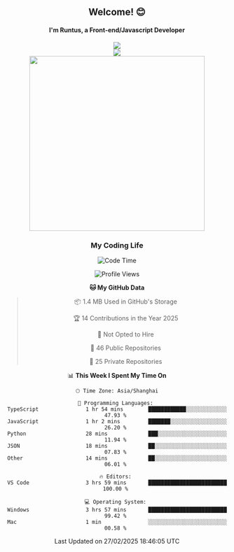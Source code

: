 

<div align="center">
    <div>    
        <h2>Welcome! 😊</h2>
        <h4> I'm Runtus, a Front-end/Javascript Developer</h4>
        <a href="https://github.com/antvis/g2">
            <img src="https://img.shields.io/endpoint?url=https://awards.antv.vision/runtus-g2-contributor.json" />
        </a>
    </div>
    <img style="width=100%" src="https://github.com/user-attachments/assets/96bbb592-d82f-4a25-bfe7-39362c279943"> </img>
</div>


<div align="center">
<img src="https://github-readme-stats.vercel.app/api?username=Runtus&show_icons=true&theme=tokyonight" width=400 />
</div>

<div align="center">
<h3>My Coding Life</h3>

<!--START_SECTION:waka-->
![Code Time](http://img.shields.io/badge/Code%20Time-425%20hrs%2045%20mins-blue)

![Profile Views](http://img.shields.io/badge/Profile%20Views-0-blue)

**🐱 My GitHub Data** 

> 📦 1.4 MB Used in GitHub's Storage 
 > 
> 🏆 14 Contributions in the Year 2025
 > 
> 🚫 Not Opted to Hire
 > 
> 📜 46 Public Repositories 
 > 
> 🔑 25 Private Repositories 
 > 
📊 **This Week I Spent My Time On** 

```text
🕑︎ Time Zone: Asia/Shanghai

💬 Programming Languages: 
TypeScript               1 hr 54 mins        ████████████░░░░░░░░░░░░░   47.93 % 
JavaScript               1 hr 2 mins         ███████░░░░░░░░░░░░░░░░░░   26.20 % 
Python                   28 mins             ███░░░░░░░░░░░░░░░░░░░░░░   11.94 % 
JSON                     18 mins             ██░░░░░░░░░░░░░░░░░░░░░░░   07.83 % 
Other                    14 mins             ██░░░░░░░░░░░░░░░░░░░░░░░   06.01 % 

🔥 Editors: 
VS Code                  3 hrs 59 mins       █████████████████████████   100.00 % 

💻 Operating System: 
Windows                  3 hrs 57 mins       █████████████████████████   99.42 % 
Mac                      1 min               ░░░░░░░░░░░░░░░░░░░░░░░░░   00.58 % 
```


 Last Updated on 27/02/2025 18:46:05 UTC
<!--END_SECTION:waka-->
</div>
